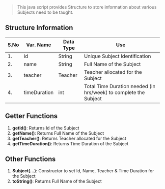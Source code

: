 > This java script provides Structure to store information about various Subjects need to be taught.

## Structure Information
| S.No | Var. Name | Data Type | Use |
| ---- | --------- | --------- | --- |
|  1.  |     id    |   String  | Unique Subject Identification |
|  2.  |    name   |   String  | Full Name of the Subject |
|  3.  |  teacher  |  Teacher  | Teacher allocated for the Subject |
|  4.  | timeDuration |  int   | Total Time Duration needed (in hrs/week) to complete the Subject |

## Getter Functions
1. **getId()**: Returns Id of the Subject
2. **getName()**: Returns Full Name of the Subject
3. **getTeacher()**: Returns Teacher allocated for the Subject
4. **getTimeDuration()**: Returns Time Duration of the Subject

## Other Functions
1. **Subject(...)**: Constructor to set Id, Name, Teacher & Time Duration for the Subject
2. **toString()**: Returns Full Name of the Subject
